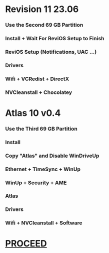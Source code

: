 # Revision 11 23.06

### Use the Second 69 GB Partition
### Install + Wait For ReviOS Setup to Finish
### ReviOS Setup (Notifications, UAC ...)
### Drivers
### Wifi + VCRedist + DirectX
### NVCleanstall + Chocolatey

# Atlas 10 v0.4

### Use the Third 69 GB Partition
### Install
### Copy "Atlas" and Disable WinDriveUp
### Ethernet + TimeSync + WinUp
### WinUp + Security + AME
### Atlas
### Drivers
### Wifi + NVCleanstall + Software

# [PROCEED](https://github.com/hookstdev/OmniGuides/blob/omni/OS/Android/nqmido.md)
